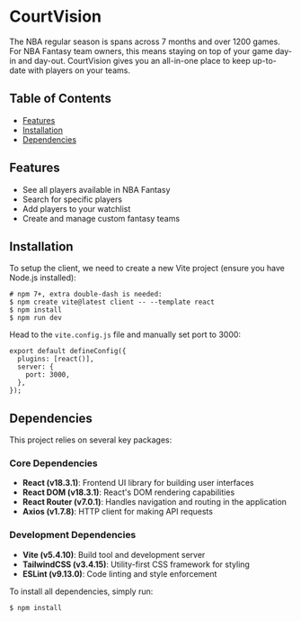 # CourtVision
The NBA regular season is spans across 7 months and over 1200 games. For NBA Fantasy team owners, this means staying on top of your game day-in and day-out. CourtVision gives you an all-in-one place to keep up-to-date with players on your teams. 

## Table of Contents
- [Features](#features)
- [Installation](#installation)
- [Dependencies](#dependencies)

## Features 
- See all players available in NBA Fantasy
- Search for specific players
- Add players to your watchlist
- Create and manage custom fantasy teams

## Installation
To setup the client, we need to create a new Vite project (ensure you have Node.js installed):
```
# npm 7+, extra double-dash is needed:
$ npm create vite@latest client -- --template react
$ npm install
$ npm run dev
```

Head to the `vite.config.js` file and manually set port to 3000:
```
export default defineConfig({
  plugins: [react()],
  server: {
    port: 3000,
  },
});
```

## Dependencies 
This project relies on several key packages:

### Core Dependencies
- **React (v18.3.1)**: Frontend UI library for building user interfaces
- **React DOM (v18.3.1)**: React's DOM rendering capabilities
- **React Router (v7.0.1)**: Handles navigation and routing in the application
- **Axios (v1.7.8)**: HTTP client for making API requests

### Development Dependencies
- **Vite (v5.4.10)**: Build tool and development server
- **TailwindCSS (v3.4.15)**: Utility-first CSS framework for styling
- **ESLint (v9.13.0)**: Code linting and style enforcement

To install all dependencies, simply run:
```
$ npm install
```
